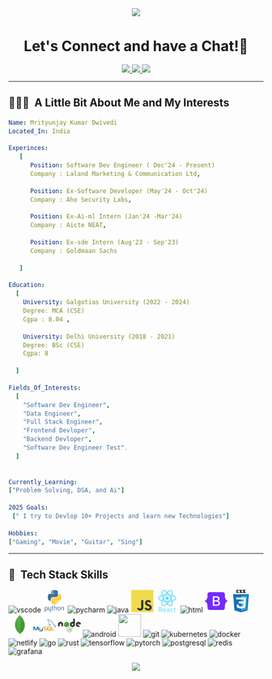 <p align="center">
  <img src="https://capsule-render.vercel.app/api?type=waving&color=gradient&text=Hello!&height=100&section=header"/>
</p>

<h1 align="center">
  Let's Connect and have a Chat!💬
</h1>
<p align="center">
<a href="https://www.linkedin.com/in/mrityunjaydwivedi">
  <img height="50" src="https://user-images.githubusercontent.com/46517096/166973395-19676cd8-f8ec-4abf-83ff-da8243505b82.png"/>
</a>
  
<a href="https://leetcode.com/Mrityunjay07">
  <img height="50" src="https://img.shields.io/badge/LeetCode-000000?style=for-the-badge&logo=LeetCode&logoColor=#d16c06"/>
</a>

<a href="https://www.hackerrank.com/profile/dmrityunjay32">
  <img height="50" src="https://img.shields.io/badge/-Hackerrank-2EC866?style=for-the-badge&logo=HackerRank&logoColor=white"/>
</a>

</p>

---

<h2> 👨🏻‍💻 &nbsp;A Little Bit About Me and My Interests</h2>

```yaml
Name: Mrityunjay Kumar Dwivedi
Located_In: India

Experinces:
   [
      Position: Software Dev Engineer ( Dec'24 - Present)
      Company : Laland Marketing & Communication Ltd,

      Position: Ex-Software Developer (May'24 - Oct'24)
      Company : Aho Security Labs,

      Position: Ex-Ai-ml Intern (Jan'24 -Mar'24)
      Company : Aicte NEAT,

      Position: Ex-sde Intern (Aug'23 - Sep'23)
      Company : Goldmaan Sachs

   ]

Education:
  [
    University: Galgotias University (2022 - 2024)
    Degree: MCA (CSE)
    Cgpa : 8.04 ,

    University: Delhi University (2018 - 2021)
    Degree: BSc (CSE)
    Cgpa: 8
     
  ]

Fields_Of_Interests:
  [
    "Software Dev Engineer",
    "Data Engineer",
    "Full Stack Engineer",
    "Frontend Devloper",
    "Backend Devloper",
    "Software Dev Engineer Test".
  ]

  
Currently_Learning:
["Problem Solving, DSA, and Ai"]

2025 Goals:
 [" I try to Devlop 10+ Projects and learn new Technologies"]
 
Hobbies:
["Gaming", "Movie", "Guitar", "Sing"]
```
  
---  
  
<h2> 🚀 &nbsp;Tech Stack Skills</h2>
<p align="left">
<img src="https://cdn.jsdelivr.net/gh/devicons/devicon/icons/vscode/vscode-original.svg" alt="vscode" width="45" height="45"/>
<img src="https://raw.githubusercontent.com/devicons/devicon/master/icons/python/python-original-wordmark.svg" alt="python" width="45" height="45"/>
<img src="https://cdn.jsdelivr.net/gh/devicons/devicon/icons/pycharm/pycharm-original.svg" alt="pycharm" width="45" height="45"/>
<img src="https://cdn.jsdelivr.net/gh/devicons/devicon/icons/java/java-original.svg" alt="java" width="45" height="45"/>
<img src="https://raw.githubusercontent.com/devicons/devicon/master/icons/javascript/javascript-original.svg" alt="javascript" width="45" height="45" />
<img src="https://raw.githubusercontent.com/devicons/devicon/master/icons/react/react-original-wordmark.svg" alt="react" width="45" height="45" />
<img src="https://cdn.jsdelivr.net/gh/devicons/devicon/icons/html5/html5-original.svg" alt="html" width="45" height="45"/>
<img src="https://raw.githubusercontent.com/devicons/devicon/master/icons/bootstrap/bootstrap-plain.svg" alt="bootstrap" width="45" height="45" />
<img src="https://raw.githubusercontent.com/devicons/devicon/master/icons/css3/css3-original-wordmark.svg" alt="css3" width="45" height="45" />
<img src="https://raw.githubusercontent.com/devicons/devicon/master/icons/mongodb/mongodb-original.svg" alt="mongodb" width="45" height="45" />
<img src="https://raw.githubusercontent.com/devicons/devicon/master/icons/mysql/mysql-original-wordmark.svg" alt="mysql" width="45" height="45" />
<img src="https://raw.githubusercontent.com/devicons/devicon/master/icons/nodejs/nodejs-original-wordmark.svg" alt="nodejs" width="45" height="45" />
<img src="https://cdn.jsdelivr.net/gh/devicons/devicon/icons/android/android-original.svg" alt="android" width="45" height="45"/>
<img src="https://cdn.jsdelivr.net/gh/devicons/devicon/icons/amazonwebservices/amazonwebservices-plain-wordmark.svg" width="45" height="45"/>
<img src="https://cdn.jsdelivr.net/gh/devicons/devicon/icons/git/git-original.svg" alt="git" width="45" height="45"/>
<img src="https://cdn.jsdelivr.net/gh/devicons/devicon/icons/kubernetes/kubernetes-original.svg" alt="kubernetes" width="45" height="45"/>
<img src="https://cdn.jsdelivr.net/gh/devicons/devicon/icons/docker/docker-original.svg" alt="docker" width="45" height="45"/>
<img src="https://cdn.jsdelivr.net/gh/devicons/devicon/icons/netlify/netlify-original.svg" alt="netlify" width="45" height="45"/>
<img src="https://cdn.jsdelivr.net/gh/devicons/devicon/icons/go/go-original.svg" alt="go" width="45" height="45"/>
<img src="https://cdn.jsdelivr.net/gh/devicons/devicon/icons/rust/rust-original.svg" alt="rust" width="45" height="45"/>
<img src="https://cdn.jsdelivr.net/gh/devicons/devicon/icons/tensorflow/tensorflow-original.svg" alt="tensorflow" width="45" height="45"/>
<img src="https://cdn.jsdelivr.net/gh/devicons/devicon/icons/pytorch/pytorch-original.svg" alt="pytorch" width="45" height="45"/>
<img src="https://cdn.jsdelivr.net/gh/devicons/devicon/icons/postgresql/postgresql-original.svg" alt="postgresql" width="45" height="45"/>
<img src="https://cdn.jsdelivr.net/gh/devicons/devicon/icons/redis/redis-original.svg" alt="redis" width="45" height="45"/>
<img src="https://cdn.jsdelivr.net/gh/devicons/devicon/icons/grafana/grafana-original.svg" alt="grafana" width="45" height="45"/>




</p>
<p align="center">
  <img src="https://capsule-render.vercel.app/api?type=waving&color=gradient&height=100&section=footer"/>
</p>

<!---
Maaady/Maaady is a ✨ special ✨ repository because its `README.md` (this file) appears on your GitHub profile.
You can click the Preview link to take a look at your changes.
--->
